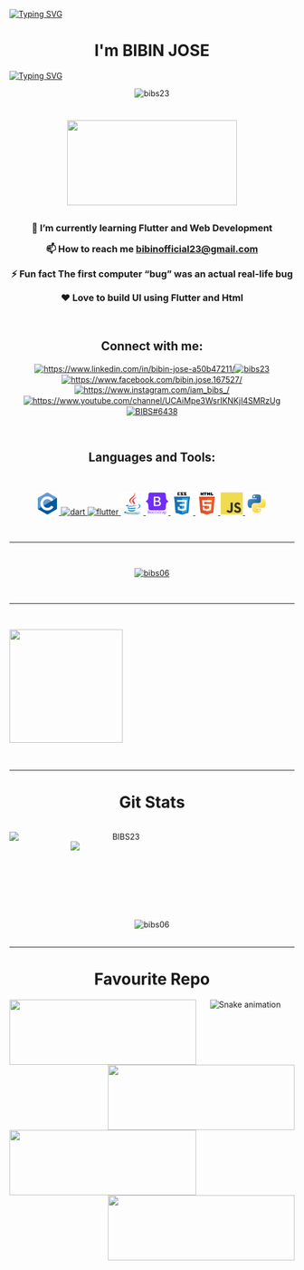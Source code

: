 
[![Typing SVG](https://readme-typing-svg.herokuapp.com?font=Audiowide&color=blue&center=true&size=36&width=1500&lines=Hello+World+👋;&duration=100)](https://git.io/typing-svg) 

<h1 align="center" >I'm BIBIN JOSE</h1>

[![Typing SVG](https://readme-typing-svg.herokuapp.com?font=Audiowide&color=63F749&center=true&size=24&width=1200&lines=Passionate+Flutter+Developer;Studying+at+Sjcet+Palai...;&duration=3000)](https://git.io/typing-svg) 
<p align="center"> <img src="https://komarev.com/ghpvc/?username=bibs23&label=Profile%20views&color=0e75b6&style=flat" alt="bibs23" /> </p>

<h1 align = center>
<img src = "https://cdn.dribbble.com/users/1162077/screenshots/3848914/programmer.gif"
height = "150"
width = "300"/></h1>

<h3 align="center">

🌱 I’m currently learning Flutter  and Web Development
 <br>

📫 How to reach me bibinofficial23@gmail.com

⚡ Fun fact The first computer “bug” was an actual real-life bug

❤️ Love to build UI using Flutter and Html
</h3>
<br>


<h2 height=100 align="center">Connect with me:</h2>

<p align="center">
<a href="https://www.linkedin.com/in/bibin-jose-a50b47211/" target="blank"><img align="center" src="https://raw.githubusercontent.com/rahuldkjain/github-profile-readme-generator/master/src/images/icons/Social/linked-in-alt.svg" alt="https://www.linkedin.com/in/bibin-jose-a50b47211/" height="30" width="40" /></a><a href="https://codesandbox.com/bibs23" target="blank"><img align="center" src="https://raw.githubusercontent.com/rahuldkjain/github-profile-readme-generator/master/src/images/icons/Social/codesandbox.svg" alt="bibs23" height="30" width="40" /></a>
<a href="https://www.facebook.com/bibin.jose.167527" target="blank"><img align="center" src="https://raw.githubusercontent.com/rahuldkjain/github-profile-readme-generator/master/src/images/icons/Social/facebook.svg" alt="https://www.facebook.com/bibin.jose.167527/" height="30" width="40" /></a>
<a href="https://www.instagram.com/iam_bibs_/" target="blank"><img align="center" src="https://raw.githubusercontent.com/rahuldkjain/github-profile-readme-generator/master/src/images/icons/Social/instagram.svg" alt="https://www.instagram.com/iam_bibs_/" height="30" width="40" /></a>
<a href="https://www.youtube.com/channel/UCAiMpe3WsrIKNKjI4SMRzUg" target="blank"><img align="center" src="https://raw.githubusercontent.com/rahuldkjain/github-profile-readme-generator/master/src/images/icons/Social/youtube.svg" alt="https://www.youtube.com/channel/UCAiMpe3WsrIKNKjI4SMRzUg" height="30" width="40" /></a>
<a href="https://discord.com/channels/BIBS#6438" target="blank"><img align="center" src="https://raw.githubusercontent.com/rahuldkjain/github-profile-readme-generator/master/src/images/icons/Social/discord.svg" alt="BIBS#6438" height="30" width="40" /></a>
</p>
 <br>

<h2 align="center">Languages and Tools:</h2>
<br>
<p align="center"> <a href="https://www.cprogramming.com/" target="_blank" rel="noreferrer"> <img src="https://raw.githubusercontent.com/devicons/devicon/master/icons/c/c-original.svg" alt="c" width="40" height="40"/> </a> <a href="https://dart.dev" target="_blank" rel="noreferrer"> <img src="https://www.vectorlogo.zone/logos/dartlang/dartlang-icon.svg" alt="dart" width="40" height="40"/> </a> <a href="https://flutter.dev" target="_blank" rel="noreferrer"> <img src="https://www.vectorlogo.zone/logos/flutterio/flutterio-icon.svg" alt="flutter" width="40" height="40"/> </a> <a href="https://www.java.com" target="_blank" rel="noreferrer"> <img src="https://raw.githubusercontent.com/devicons/devicon/master/icons/java/java-original.svg" alt="java" width="40" height="40"/> </a><a href="https://getbootstrap.com" target="_blank" rel="noreferrer"> <img src="https://raw.githubusercontent.com/devicons/devicon/master/icons/bootstrap/bootstrap-plain-wordmark.svg" alt="bootstrap" width="40" height="40"/> </a> <a href="https://www.w3schools.com/css/" target="_blank" rel="noreferrer"> <img src="https://raw.githubusercontent.com/devicons/devicon/master/icons/css3/css3-original-wordmark.svg" alt="css3" width="40" height="40"/> </a> <a href="https://www.w3.org/html/" target="_blank" rel="noreferrer"> <img src="https://raw.githubusercontent.com/devicons/devicon/master/icons/html5/html5-original-wordmark.svg" alt="html5" width="40" height="40"/> </a> <a href="https://developer.mozilla.org/en-US/docs/Web/JavaScript" target="_blank" rel="noreferrer"> <img src="https://raw.githubusercontent.com/devicons/devicon/master/icons/javascript/javascript-original.svg" alt="javascript" width="40" height="40"/> </a> <a href="https://www.python.org" target="_blank" rel="noreferrer"> <img src="https://raw.githubusercontent.com/devicons/devicon/master/icons/python/python-original.svg" alt="python" width="40" height="40"/> </a> 


</p>
<br>

 <hr>
 <br>

<p align="center"> <a href="https://github.com/ryo-ma/github-profile-trophy"><img src="https://github-profile-trophy.vercel.app/?username=bibs06&title=MultiLanguage,Commits,Stars,Repositories,Followers,PullRequest,Organizations&column=7&no-frame=true&no-bg=true&theme=algolia&row=2" alt="bibs06" /></a> </p>
<br>

<div>

 <hr>


<p align="center">
<br>

<img  height=200 width=200  src="https://media.licdn.com/dms/image/C5622AQHIeTebaan3yQ/feedshare-shrink_800/0/1667914269404?e=1674086400&v=beta&t=H4WOo8DQaPWWIn-2Hx9rj7SFx27GjZxiuOoUGPpZz9s"></img>


</p>
<br>

<hr>

<h1 align="center">Git Stats</h1>

<p align=center>
  <div align=center>
  <br>
    <img align="left" width=396 src="https://github-readme-streak-stats.herokuapp.com/?user=bibs06&theme=react&hide_border=true&bg_color=0D1117" alt="BIBS23" />
    <img align="right" width=396 src="https://github-readme-stats.vercel.app/api?username=bibs06&show_icons=true&count_private=true&theme=react&border_color=61dafb&hide_border=true&count_private=true&show_icons=false" />
  </div>
  <br><br><br><br><br><br><br><br><br>
  <div align=center>
    <img align="center" src="https://github-readme-stats.vercel.app/api/top-langs?username=BIBS23&show_icons=true&count_private=true&langs_count=10&hide=ruby&locale=en&layout=compact&hide_border=true&theme=react" alt="bibs06" />
  <br>
  <br>
 <hr>
 
 <h1 align="center">Favourite Repo</h1>
 
<div width="100%" align="center">
  <a align="left" href="https://github.com/bibs06/Hotstar-Clone" title="Hotstar-Clone"><img align="left" height="115" width = "330" src="https://github-readme-stats.vercel.app/api/pin/?username=BIBS23&repo=Hotstar-Clone&theme=react&border_color=61dafb&border_radius=10"></a>
  <a align="right" href="https://github.com/bibs06/Netflix" title="Netflix"><img align="right" height="115" width = "330" src="https://github-readme-stats.vercel.app/api/pin/?username=BIBS23&repo=Netflix&theme=react&border_color=61dafb&border_radius=10"></a>
</div>
 
 <div width="100%" align="center">
  <a align="left" href="https://github.com/BIBS2/Expensify-MoneyManagementApp-using-Flutter-with-backend" title="Expensify"><img align="left" height="115" width = "330" src="https://github-readme-stats.vercel.app/api/pin/?username=BIBS23&repo=Expensify-MoneyManagementApp-using-Flutter-with-backend&theme=react&border_color=61dafb&border_radius=10"></a>
  <a align="right" href="https://github.com/BIBS23/Spotify-clone" title="Spotify-clone"><img align="right" height="115" width = "330" src="https://github-readme-stats.vercel.app/api/pin/?username=BIBS23&repo=Spotify-clone&theme=react&border_color=61dafb&border_radius=10"></a>
</div>
 

![Snake animation](https://github.com/thepiyushmalhotra/thepiyushmalhotra/blob/output/github-contribution-grid-snake.svg)
